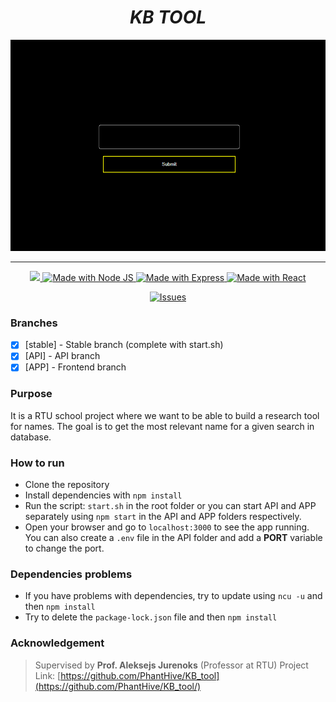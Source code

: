 <h1 align="center"><strong><i>KB TOOL</i></strong></h1>

<div align="center">

<img src="demo.gif" alt="crossword_demo"/>



---


<a href="https://heroku.com/">
<img src="https://img.shields.io/badge/SCHOOL-RTU-darkgreen.svg?style=for-the-badge">
</a>

<a href="https://nodejs.org/en/">
<img src="https://img.shields.io/badge/NodeJS-16.18.0-339933.svg?style=for-the-badge&logo=node.js" alt="Made with Node JS">
<img src="https://img.shields.io/badge/Express-4.16.1-000000.svg?style=for-the-badge&logo=express" alt="Made with Express">
<img src="https://img.shields.io/badge/React-18.2.0-61DAFB.svg?style=for-the-badge&logo=react" alt="Made with React">
</a>

[![Issues][issues-shield]][issues-url]


</div>


### Branches

- [x] [stable] - Stable branch (complete with start.sh)
- [x] [API] - API branch 
- [x] [APP] - Frontend branch

### Purpose

It is a RTU school project where we want to be able to build a research tool for names.
The goal is to get the most relevant name for a given search in database.

### How to run

- Clone the repository
- Install dependencies with `npm install`
- Run the script: `start.sh` in the root folder or you can start API and APP separately
using `npm start` in the API and APP folders respectively.
- Open your browser and go to `localhost:3000` to see the app running. You can also create a `.env` file in the API folder and add a **PORT** variable to change the port.

### Dependencies problems
- If you have problems with dependencies, try to update using `ncu -u` and then `npm install`
- Try to delete the `package-lock.json` file and then `npm install`

### Acknowledgement

> Supervised by **Prof. Aleksejs Jurenoks** (Professor at RTU)
> Project Link: [https://github.com/PhantHive/KB_tool](https://github.com/PhantHive/KB_tool/)


<!-- MARKDOWN LINKS & IMAGES -->
[issues-shield]: https://img.shields.io/github/issues/PhantHive/KB_tool.svg?style=for-the-badge&logo=github
[issues-url]: https://github.com/PhantHive/KB_tool/issues/